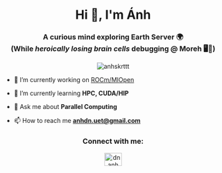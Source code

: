 <h1 align="center">Hi 👋, I'm Ánh</h1>

<h3 align="center">
  A curious mind exploring Earth Server 🌍 <br>
  (While <em>heroically losing brain cells</em> debugging @ Moreh 🖥️🐛)
</h3>

<p align="center"> <img src="https://komarev.com/ghpvc/?username=anhskrttt&label=Profile%20views&color=0e75b6&style=flat" alt="anhskrttt" /> </p>

- 🔭 I’m currently working on [ROCm/MIOpen](https://github.com/ROCm/MIOpen)

- 🌱 I’m currently learning **HPC, CUDA/HIP**

- 💬 Ask me about **Parallel Computing**

- 📫 How to reach me **anhdn.uet@gmail.com**

<!-- - 📄 Know about my experiences: [Anh's Resume](/anhdn_resume.pdf) -->

<!-- - ⚡ Fun fact **Add something here** -->

<h3 align="center">Connect with me:</h3>
<p align="center">
<a href="https://linkedin.com/in/dnanh" target="blank"><img align="center" src="https://raw.githubusercontent.com/rahuldkjain/github-profile-readme-generator/master/src/images/icons/Social/linked-in-alt.svg" alt="dnanh" height="30" width="40" /></a>

<!-- <p><img align="left" src="https://github-readme-stats.vercel.app/api/top-langs?username=anhskrttt&show_icons=true&locale=en&layout=compact" alt="anhskrttt" /></p>

<p>&nbsp;<img align="center" src="https://github-readme-stats.vercel.app/api?username=anhskrttt&show_icons=true&locale=en" alt="anhskrttt" /></p> -->

<!-- <p align="center"><img src="https://github-readme-streak-stats.herokuapp.com/?user=anhskrttt&" alt="anhskrttt's streak stats" /></p> -->
